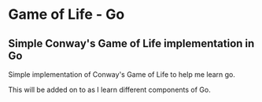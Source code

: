 # Game of Life - Go

## Simple Conway's Game of Life implementation in Go

Simple implementation of Conway's Game of Life to help me learn go.

This will be added on to as I learn different components of Go.